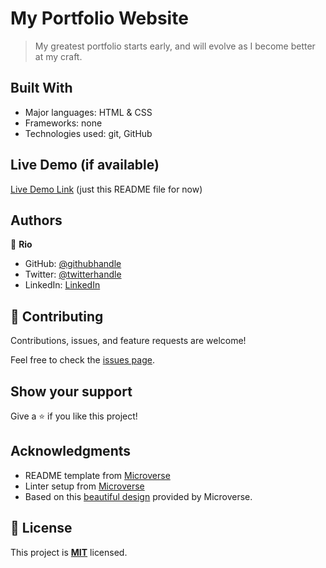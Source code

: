 # My Portfolio Website

> My greatest portfolio starts early, and will evolve as I become better at my craft.


## Built With

- Major languages: HTML & CSS
- Frameworks: none
- Technologies used: git, GitHub

## Live Demo (if available)

[Live Demo Link](https://github.com/razvanso/portfolio) (just this README file for now)

## Authors

👤 **Rio**

- GitHub: [@githubhandle](https://github.com/razvanso)
- Twitter: [@twitterhandle](https://twitter.com/RioRazvan)
- LinkedIn: [LinkedIn](https://www.linkedin.com/in/razvan-rio/)

## 🤝 Contributing

Contributions, issues, and feature requests are welcome!

Feel free to check the [issues page](../../issues/).

## Show your support

Give a ⭐️ if you like this project!

## Acknowledgments

- README template from [Microverse](https://github.com/microverseinc/readme-template)
- Linter setup from [Microverse](https://github.com/microverseinc/linters-config/tree/master/html-css)
- Based on this [beautiful design](https://www.figma.com/file/mkC0dUJBz0JnpcI4uZT3QX/Microverse-Student-Project-1-(Copy)?node-id=0%3A1) provided by Microverse.

## 📝 License

This project is **[MIT](./LICENSE.md)** licensed.
